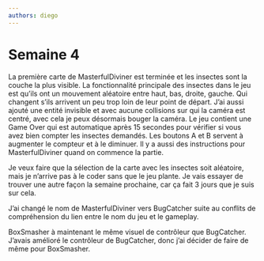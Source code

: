 ```yaml
---
authors: diego
---
```


# Semaine 4

La première carte de MasterfulDiviner est terminée et les insectes sont la couche la plus visible. La fonctionnalité principale des insectes dans le jeu est qu’ils ont un mouvement aléatoire entre haut, bas, droite, gauche. Qui changent s’ils arrivent un peu trop loin de leur point de départ. J’ai aussi ajouté une entité invisible et avec aucune collisions sur qui la caméra est centré, avec cela je peux désormais bouger la caméra. Le jeu contient une Game Over qui est automatique après 15 secondes pour vérifier si vous avez bien compter les insectes demandés. Les boutons A et B servent à augmenter le compteur et à le diminuer. Il y a aussi des instructions pour MasterfulDiviner quand on commence la partie.

Je veux faire que la sélection de la carte avec les insectes soit aléatoire, mais je n’arrive pas à le coder sans que le jeu plante. Je vais essayer de trouver une autre façon la semaine prochaine, car ça fait 3 jours que je suis sur cela.

J’ai changé le nom de MasterfulDiviner vers BugCatcher suite au conflits de compréhension du lien entre le nom du jeu et le gameplay.

BoxSmasher à maintenant le même visuel de contrôleur que BugCatcher. J’avais amélioré le contrôleur de BugCatcher, donc j’ai décider de faire de même pour BoxSmasher.
